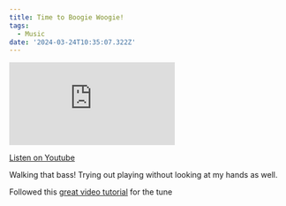 ```yaml
---
title: Time to Boogie Woogie!
tags:
  - Music
date: '2024-03-24T10:35:07.322Z'
---
```


<iframe src="https://www.youtube-nocookie.com/embed/_D9dOCTmPcw?modestbranding=1&showinfo=0&rel=0" title="YouTube video player" frameborder="0" allow="accelerometer; autoplay; encrypted-media; gyroscope; picture-in-picture;" allowfullscreen className="youtube_video"></iframe>

[Listen on Youtube](https://youtu.be/_D9dOCTmPcw)

Walking that bass! Trying out playing without looking at my hands as well. 

Followed this [great video tutorial](https://www.youtube.com/watch?v=jsCiyPHI3kI&ab_channel=ArthurMigliazza) for the tune
